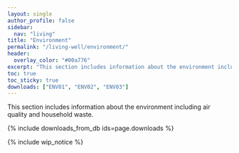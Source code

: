 ```yaml
---
layout: single
author_profile: false
sidebar:
  nav: "living"
title: "Environment"
permalink: "/living-well/environment/"
header:
  overlay_color: "#00a776"
excerpt: "This section includes information about the environment including air quality and household waste."
toc: true
toc_sticky: true
downloads: ["ENV01", "ENV02", "ENV03"]
---
```

This section includes information about the environment including air quality and household waste.

{% include downloads_from_db ids=page.downloads %}

{% include wip_notice %}